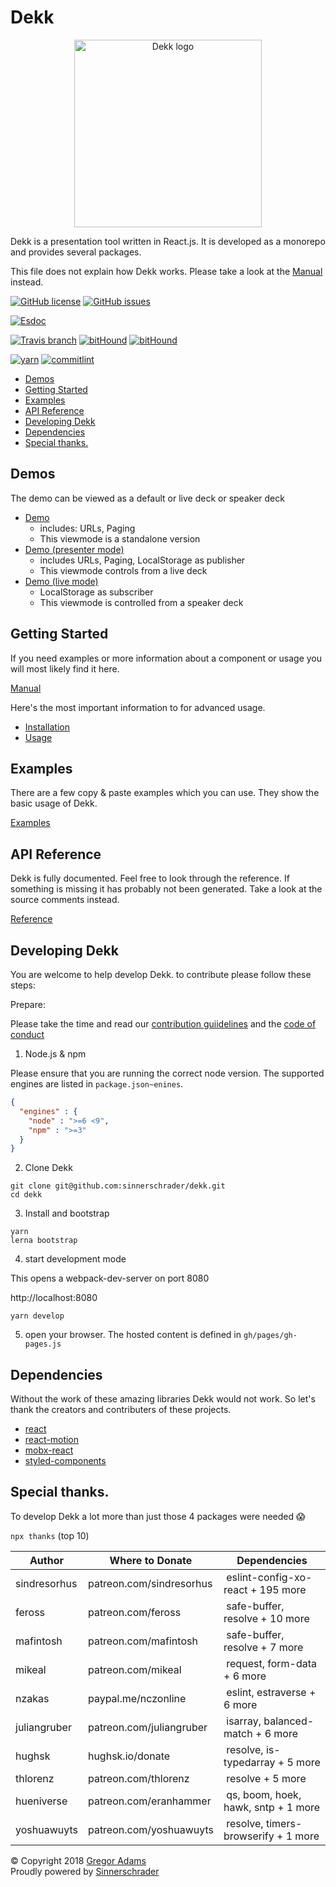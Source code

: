 # Dekk

<p align="center"><img width="300" src="https://raw.githubusercontent.com/sinnerschrader/dekk/master/resources/logo.png" alt="Dekk logo"/></p>

Dekk is a presentation tool written in React.js.
It is developed as a monorepo and provides several packages.

This file does not explain how Dekk works. Please take a look at the [Manual](https://sinnerschrader.github.io/dekk/api/manual/) instead.

[![GitHub license](https://img.shields.io/badge/license-MIT-blue.svg?style=flat-square)](https://raw.githubusercontent.com/sinnerschrader/dekk/master/LICENSE)
[![GitHub issues](https://img.shields.io/github/issues/sinnerschrader/dekk.svg?style=flat-square)](https://github.com/sinnerschrader/dekk/issues)

[![Esdoc](https://sinnerschrader.github.io/dekk/api/badge.svg)](https://sinnerschrader.github.io/dekk/api)

[![Travis branch](https://img.shields.io/travis/sinnerschrader/dekk/master.svg?style=flat-square)](https://travis-ci.org/sinnerschrader/dekk)
[![bitHound](https://img.shields.io/bithound/code/github/sinnerschrader/dekk.svg?style=flat-square)](https://www.bithound.io/github/sinnerschrader/dekk)
[![bitHound](https://img.shields.io/bithound/devDependencies/github/sinnerschrader/dekk.svg?style=flat-square)](https://www.bithound.io/github/sinnerschrader/dekk)

[![yarn](https://img.shields.io/badge/yarn-friendly-2c8ebb.svg?style=flat-square)](https://yarnpkg.com/)
[![commitlint](https://img.shields.io/badge/commitlint-enabled-44aa44.svg?style=flat-square)](https://github.com/marionebl/commitlint)


<!-- @import "[TOC]" {cmd="toc" depthFrom=2 depthTo=6 orderedList=false} -->
<!-- code_chunk_output -->

* [Demos](#demos)
* [Getting Started](#getting-started)
* [Examples](#examples)
* [API Reference](#api-reference)
* [Developing Dekk](#developing-dekk)
* [Dependencies](#dependencies)
* [Special thanks.](#special-thanks)

<!-- /code_chunk_output -->

## Demos

The demo can be viewed as a default or live deck or speaker deck

* [Demo](https://sinnerschrader.github.io/dekk/)
  * includes: URLs, Paging
  * This viewmode is a standalone version
* [Demo (presenter mode)](https://sinnerschrader.github.io/dekk/?present=true)
  * includes URLs, Paging, LocalStorage as publisher
  * This viewmode controls from a live deck
* [Demo (live mode)](https://sinnerschrader.github.io/dekk/?live=true)
  * LocalStorage as subscriber
  * This viewmode is controlled from a speaker deck

## Getting Started

If you need examples or more information about a component or usage you
will most likely find it here.

[Manual](https://sinnerschrader.github.io/dekk/api/manual/index.html)

Here's the most important information to for advanced usage.

* [Installation](https://sinnerschrader.github.io/dekk/api/manual/installation.html)
* [Usage](https://sinnerschrader.github.io/dekk/api/manual/usage.html)

## Examples

There are a few copy & paste examples which you can use. They show the
basic usage of Dekk.

[Examples](https://sinnerschrader.github.io/dekk/api/manual/examples.html)

## API Reference

Dekk is fully documented. Feel free to look through the reference.
If something is missing it has probably not been generated.
Take a look at the source comments instead.

[Reference](https://sinnerschrader.github.io/dekk/api/identifiers.html)


## Developing Dekk

You are welcome to help develop Dekk. to contribute please follow these steps:

Prepare:

Please take the time and read our
[contribution guiidelines](https://github.com/sinnerschrader/dekk/blob/master/.github/CONTRIBUTING.md)
and the [code of conduct](https://github.com/sinnerschrader/dekk/blob/master/.github/CODE_OF_CONDUCT.md)

1. Node.js & npm

Please ensure that you are running the correct node version.
The supported engines are listed in `package.json~enines`.

```json
{
  "engines" : {
    "node" : ">=6 <9",
    "npm" : ">=3"
  }
}
```

2. Clone Dekk

```shell
git clone git@github.com:sinnerschrader/dekk.git
cd dekk
```

3. Install and bootstrap

```shell
yarn
lerna bootstrap
```

4. start development mode

This opens a webpack-dev-server on port 8080

http://localhost:8080

```shell
yarn develop
```

5. open your browser. The hosted content is defined in 
  `gh/pages/gh-pages.js`



## Dependencies

Without the work of these amazing libraries Dekk would not work.
So let's thank the creators and contributers of these projects.

* [react](https://github.com/facebook/react)
* [react-motion](https://github.com/chenglou/react-motion)
* [mobx-react](https://github.com/mobxjs/mobx-react)
* [styled-components](https://github.com/styled-components/styled-components)

## Special thanks.

To develop Dekk a lot more than just those 4 packages were needed 😱 

`npx thanks` (top 10)

| Author | Where to Donate | Dependencies |
|---|---|---|
| sindresorhus              | patreon.com/sindresorhus              | eslint-config-xo-react + 195 more |
| feross                    | patreon.com/feross                    | safe-buffer, resolve + 10 more |
| mafintosh                 | patreon.com/mafintosh                 | safe-buffer, resolve + 7 more |
| mikeal                    | patreon.com/mikeal                    | request, form-data + 6 more |
| nzakas                    | paypal.me/nczonline                   | eslint, estraverse + 6 more |
| juliangruber              | patreon.com/juliangruber              | isarray, balanced-match + 6 more |
| hughsk                    | hughsk.io/donate                      | resolve, is-typedarray + 5 more |
| thlorenz                  | patreon.com/thlorenz                  | resolve + 5 more |
| hueniverse                | patreon.com/eranhammer                | qs, boom, hoek, hawk, sntp + 1 more |
| yoshuawuyts               | patreon.com/yoshuawuyts               | resolve, timers-browserify + 1 more |


© Copyright 2018 [Gregor Adams](https://github.com/pixelass)  
Proudly powered by [Sinnerschrader](https://sinnerschrader.com)
